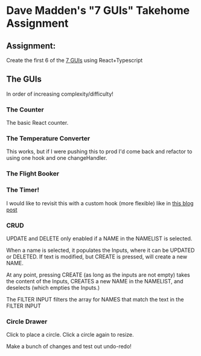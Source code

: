 # Dave Madden's "7 GUIs" Takehome Assignment

## Assignment:<br>
Create the first 6 of the [7 GUIs](https://eugenkiss.github.io/7guis/tasks) using React+Typescript

## The GUIs
In order of increasing complexity/difficulty!

### The Counter
The basic React counter.

### The Temperature Converter

This works, but if I were pushing this to prod I'd come back and refactor to using one hook and one changeHandler.

### The Flight Booker

### The Timer!

I would like to revisit this with a custom hook (more flexible) like in [this blog post](https://overreacted.io/making-setinterval-declarative-with-react-hooks/)

### CRUD
UPDATE and DELETE only enabled if a NAME in the NAMELIST is selected.

When a name is selected, it populates the Inputs, where it can be UPDATED or DELETED.
If text is modified, but CREATE is pressed, will create a new NAME.

At any point, pressing CREATE (as long as the inputs are not empty) takes the content of the Inputs, CREATES a new NAME in the NAMELIST, and deselects (which empties the Inputs.)

The FILTER INPUT filters the array for NAMES that match the text in the FILTER INPUT

### Circle Drawer
Click to place a circle.
Click a circle again to resize.

Make a bunch of changes and test out undo-redo!
